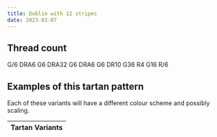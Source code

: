 ```yaml
---
title: Dublin with 12 stripes
date: 2023-03-07
---
```



## Thread count
G/6 DRA6 G6 DRA32 G6 DRA6 G6 DR10 G36 R4 G16 R/6

## Examples of this tartan pattern
Each of these variants will have a different colour scheme and possibly scaling.

| Tartan Variants |
|---------|
